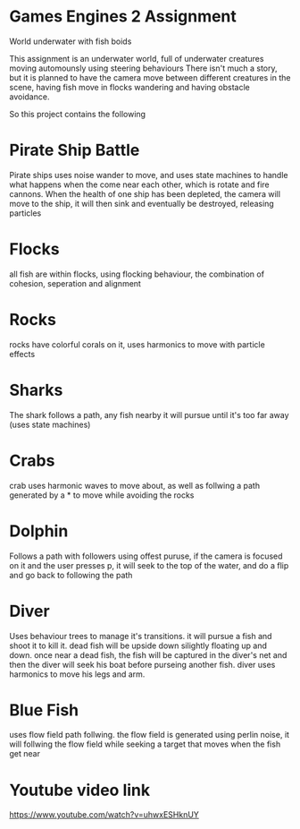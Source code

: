 # Games Engines 2 Assignment 
 World underwater with fish boids

This assignment is an underwater world, full of underwater creatures moving automounsly using steering behaviours
There isn't much a story, but it is planned to have the camera move between different creatures in the scene, having fish move 
in flocks wandering and having obstacle avoidance. 

So this project contains the following

# Pirate Ship Battle

Pirate ships uses noise wander to move, and uses state machines to handle what happens when the come near each other, which is rotate and fire cannons.
When the health of one ship has been depleted, the camera will move to the ship, it will then sink and eventually be destroyed, releasing particles

# Flocks
all fish are within flocks, using flocking behaviour, the combination of cohesion, seperation and alignment

# Rocks
rocks have colorful corals on it, uses harmonics to move with particle effects

# Sharks
The shark follows a path, any fish nearby it will pursue until it's too far away (uses state machines)

# Crabs
crab uses harmonic waves to move about, as well as follwing a path generated by a * to move while avoiding the rocks

# Dolphin
Follows a path with followers using offest puruse, if the camera is focused on it and the user presses p, it will seek to the top of the water, and do a flip and go back to following the path

# Diver
Uses behaviour trees to manage it's transitions. it will pursue a fish and shoot it to kill it. dead fish will be upside down silightly floating up and down. once near a dead fish, the fish will be captured in the diver's net and then the diver will seek his boat before purseing another fish. diver uses harmonics to move his legs and arm.

# Blue Fish
uses flow field path follwing. the flow field is generated using perlin noise, it will follwing the flow field while seeking a target that moves when the fish get near

# Youtube video link 
https://www.youtube.com/watch?v=uhwxESHknUY

